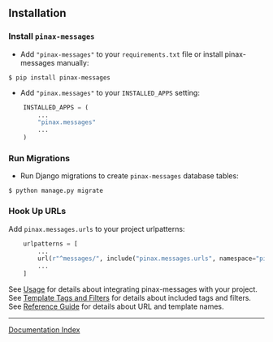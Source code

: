 ## Installation

### Install `pinax-messages`

* Add `"pinax-messages"` to your `requirements.txt` file or install pinax-messages manually:

```
$ pip install pinax-messages
```

* Add `"pinax.messages"` to your `INSTALLED_APPS` setting:

```python
    INSTALLED_APPS = (
        ...
        "pinax.messages"
        ...
    )
```

### Run Migrations

* Run Django migrations to create `pinax-messages` database tables:

```
$ python manage.py migrate
```

### Hook Up URLs

Add `pinax.messages.urls` to your project urlpatterns:

```python
    urlpatterns = [
        ...
        url(r"^messages/", include("pinax.messages.urls", namespace="pinax_messages")),
        ...
    ]
```

See [Usage](./usage.md) for details about integrating pinax-messages with your project.
See [Template Tags and Filters](./templatetags.md) for details about included tags and filters.
See [Reference Guide](./reference.md) for details about URL and template names.

***
[Documentation Index](./index.md)